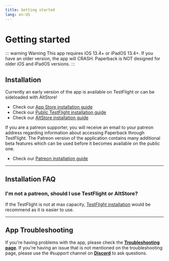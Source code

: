 ```yaml
---
title: Getting started
lang: en-US
---
```


# Getting started

::: warning Warning
This app requires iOS 13.4+ or iPadOS 13.4+. If you have an older version, the app will CRASH. Paperback is NOT designed for older iOS and iPadOS versions.
:::

## Installation
Currently an early version of the app is available on TestFlight or can be sideloaded with AltStore!

 * Check our [App Store installation guide](/help/installation/app-store/)
 * Check our [Public TestFlight installation guide](/help/installation/public-testflight/)
 * Check our [AltStore installation guide](/help/installation/public-altstore/)


If you are a patreon supporter, you will receive an email to your patreon address regarding information about accessing Paperback through TestFlight. The Patreon version of the application contains many additional beta features which can be used before it becomes available on the public one.

 * Check our [Patreon installation guide](/help/installation/beta-testflight/)

---

## Installation FAQ
### I'm not a patreon, should I use TestFlight or AltStore?
If the TestFlight is not at max capacity, [TestFlight installation](/help/installation/beta-testflight/) would be recommend as it is easier to use.

---

## App Troubleshooting
If you're having problems with the app, please check the **[Troubleshooting page](/help/faq/#troubleshooting)**. If you're having an issue that is not mentioned on the troubleshooting page, please use the #support channel on **[Discord](https://discord.gg/Ny83JV3)** to ask questions.
